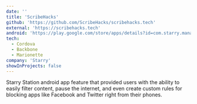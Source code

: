 ```yaml
---
date: ''
title: 'ScribeHacks'
github: 'https://github.com/ScribeHacks/scribehacks.tech'
external: 'https://scribehacks.tech'
android: 'https://play.google.com/store/apps/details?id=com.starry.management&hl=en_US'
tech:
  - Cordova
  - Backbone
  - Marionette
company: 'Starry'
showInProjects: false
---
```


Starry Station android app feature that provided users with the ability to easily filter content, pause the internet, and even create custom rules for blocking apps like Facebook and Twitter right from their phones.

